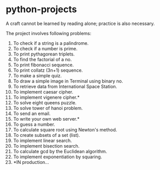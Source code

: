 # python-projects
A craft cannot be learned by reading alone; practice is also necessary.


The project involves following problems:

1. To check if a string is a palindrome.
2. To check if a number is prime.
3. To print pythagorean triplets.
4. To find the factorial of a no.
5. To print fibonacci sequence.
6. To print collatz (3n+1) sequence.
7. To make a simple quiz.
8. To draw a simple image in Terminal using binary no.
9. To retrieve data from International Space Station.
10. To implement caesar cipher.
11. To implement vigenere cipher.*
12. To solve eight queens puzzle.
13. To solve tower of hanoi problem.
14. To send an email.
15. To write your own web server.*
16. To guess a number.
17. To calculate square root using Newton's method.
18. To create subsets of a set (list). 
19. To implement linear search.
20. To implement bisection search.
21. To calculate gcd by the Euclidean algorithm.
22. To implement exponentiation by squaring.
23. *IN production...